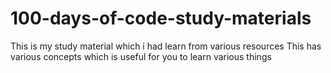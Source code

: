 # 100-days-of-code-study-materials
This is my study material which i had learn from various resources
This has various concepts which is useful for you to learn various things
